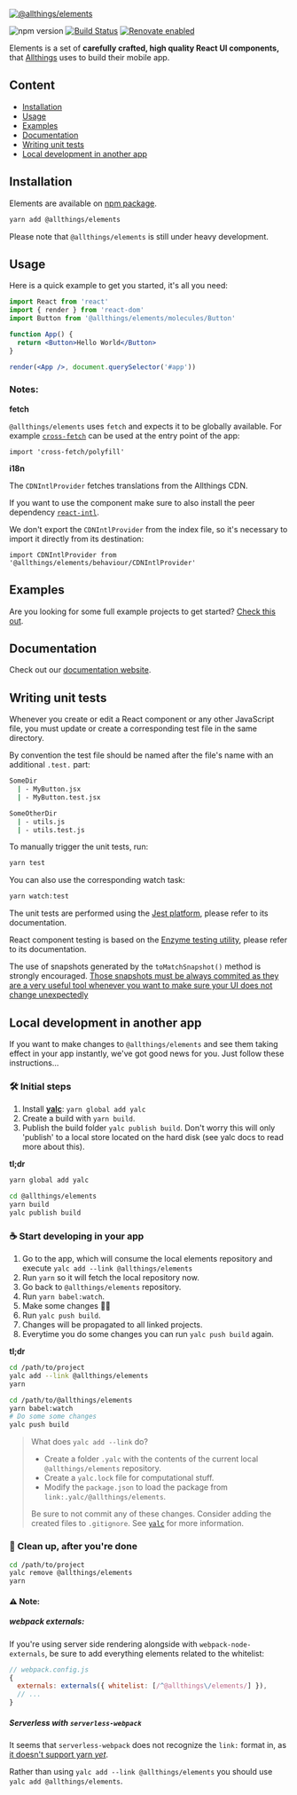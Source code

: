 [![@allthings/elements](https://user-images.githubusercontent.com/132332/52407942-eb8e1700-2ad1-11e9-97f2-c71aa16ea41a.png)](https://developers.allthings.me/elements/index.html)

<img alt="npm version" src="https://badge.fury.io/js/%40allthings%2Felements.svg"> [![Build Status](https://travis-ci.org/allthings/elements.svg?branch=master)](https://travis-ci.org/allthings/elements) [![Renovate enabled](https://img.shields.io/badge/renovate-enabled-brightgreen.svg)](https://renovateapp.com/)

Elements is a set of **carefully crafted, high quality React UI components,** that [Allthings](https://www.allthings.me) uses to build their mobile app.

## Content

- [Installation](#installation)
- [Usage](#usage)
- [Examples](#examples)
- [Documentation](#documentation)
- [Writing unit tests](#writing-unit-tests)
- [Local development in another app](#local-development-in-another-app)

## Installation

Elements are available on [npm package](https://www.npmjs.com/package/@allthings/elements).

```sh
yarn add @allthings/elements
```

Please note that `@allthings/elements` is still under heavy development.

## Usage

Here is a quick example to get you started, it's all you need:

```jsx
import React from 'react'
import { render } from 'react-dom'
import Button from '@allthings/elements/molecules/Button'

function App() {
  return <Button>Hello World</Button>
}

render(<App />, document.querySelector('#app'))
```

### Notes:

**fetch**

`@allthings/elements` uses `fetch` and expects it to be globally available. For example [`cross-fetch`](https://github.com/lquixada/cross-fetch) can be used at the entry point of the app:

```
import 'cross-fetch/polyfill'
```

**i18n**

The `CDNIntlProvider` fetches translations from the Allthings CDN.

If you want to use the component make sure to also install the peer dependency [`react-intl`](https://github.com/yahoo/react-intl).

We don't export the `CDNIntlProvider` from the index file, so it's necessary to import it directly from its destination:

```
import CDNIntlProvider from '@allthings/elements/behaviour/CDNIntlProvider'
```

## Examples

Are you looking for some full example projects to get started?
[Check this out](https://github.com/allthings/elements-example).

## Documentation

Check out our [documentation website](https://developers.allthings.me/elements/index.html).

## Writing unit tests

Whenever you create or edit a React component or any other JavaScript file, you must update or create a corresponding test file in the same directory.

By convention the test file should be named after the file's name with an additional `.test.` part:

```sh
SomeDir
  | - MyButton.jsx
  | - MyButton.test.jsx
```

```sh
SomeOtherDir
  | - utils.js
  | - utils.test.js
```

To manually trigger the unit tests, run:

```sh
yarn test
```

You can also use the corresponding watch task:

```sh
yarn watch:test
```

The unit tests are performed using the [Jest platform](https://facebook.github.io/jest/), please refer to its documentation.

React component testing is based on the [Enzyme testing utility](http://airbnb.io/enzyme/docs/api/), please refer to its documentation.

The use of snapshots generated by the `toMatchSnapshot()` method is strongly encouraged. [Those snapshots must be always commited as they are a very useful tool whenever you want to make sure your UI does not change unexpectedly](https://facebook.github.io/jest/docs/en/snapshot-testing.html)

## Local development in another app

If you want to make changes to `@allthings/elements` and see them taking effect in your app instantly, we've got good news for you. Just follow these instructions…

### 🛠 Initial steps

1.  Install [**yalc**](https://github.com/whitecolor/yalc): `yarn global add yalc`
1.  Create a build with `yarn build`.
1.  Publish the build folder `yalc publish build`. Don't worry this will only 'publish' to a local store located on the hard disk (see yalc docs to read more about this).

**tl;dr**

```sh
yarn global add yalc
```

```sh
cd @allthings/elements
yarn build
yalc publish build
```

### ☕️ Start developing in your app

1.  Go to the app, which will consume the local elements repository and execute `yalc add --link @allthings/elements`
1.  Run `yarn` so it will fetch the local repository now.
1.  Go back to `@allthings/elements` repository.
1.  Run `yarn babel:watch`.
1.  Make some changes 🧚‍✨
1.  Run `yalc push build`.
1.  Changes will be propagated to all linked projects.
1.  Everytime you do some changes you can run `yalc push build` again.

**tl;dr**

```sh
cd /path/to/project
yalc add --link @allthings/elements
yarn

cd /path/to/@allthings/elements
yarn babel:watch
# Do some some changes
yalc push build
```

> What does `yalc add --link` do?
>
> - Create a folder `.yalc` with the contents of the current local `@allthings/elements` repository.
> - Create a `yalc.lock` file for computational stuff.
> - Modify the `package.json` to load the package from `link:.yalc/@allthings/elements`.
>
> Be sure to not commit any of these changes. Consider adding the created files to `.gitignore`.
> See [`yalc`](https://github.com/whitecolor/yalc#what) for more information.

### 🏁 Clean up, after you're done

```sh
cd /path/to/project
yalc remove @allthings/elements
yarn
```

#### ⚠️ Note:

##### webpack externals:

If you're using server side rendering alongside with `webpack-node-externals`, be sure to add everything elements related to the whitelist:

```js
// webpack.config.js
{
  externals: externals({ whitelist: [/^@allthings\/elements/] }),
  // ...
}
```

##### Serverless with `serverless-webpack`

It seems that `serverless-webpack` does not recognize the `link:` format in, as [it doesn't support yarn _yet_](https://github.com/serverless-heaven/serverless-webpack/issues/286).

Rather than using `yalc add --link @allthings/elements` you should use `yalc add @allthings/elements`.
